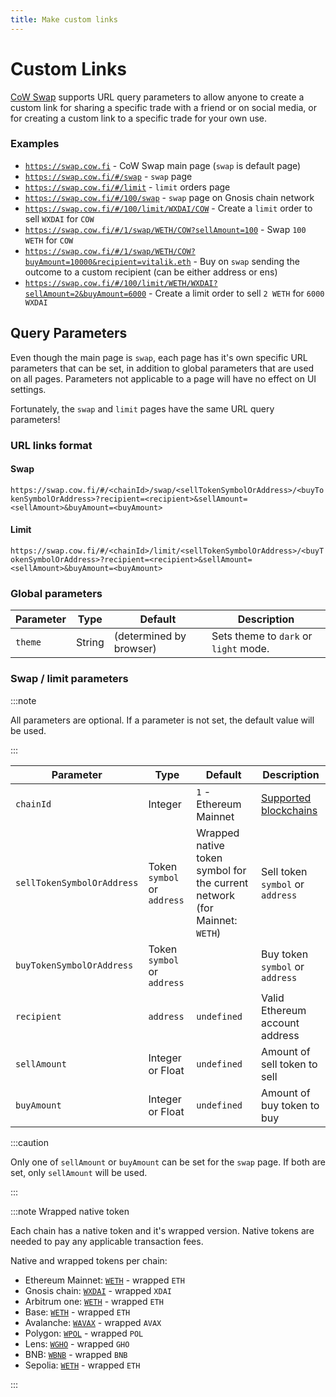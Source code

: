 ```yaml
---
title: Make custom links
---
```


# Custom Links

[CoW Swap](https://swap.cow.fi) supports URL query parameters to allow anyone to create a custom link for sharing a specific trade with a friend or on social media, or for creating a custom link to a specific trade for your own use.

### Examples

- [`https://swap.cow.fi`](https://swap.cow.fi) - CoW Swap main page (`swap` is default page)
- [`https://swap.cow.fi/#/swap`](https://swap.cow.fi/#/swap) - `swap` page
- [`https://swap.cow.fi/#/limit`](https://swap.cow.fi/#/limit) - `limit` orders page
- [`https://swap.cow.fi/#/100/swap`](https://swap.cow.fi/#/100/swap) - `swap` page on Gnosis chain network
- [`https://swap.cow.fi/#/100/limit/WXDAI/COW`](https://swap.cow.fi/#/100/limit/WXDAI/COW) - Create a `limit` order to sell `WXDAI` for `COW`
- [`https://swap.cow.fi/#/1/swap/WETH/COW?sellAmount=100`](https://swap.cow.fi/#/1/swap/WETH/COW?sellAmount=100) - Swap `100 WETH` for `COW`
- [`https://swap.cow.fi/#/1/swap/WETH/COW?buyAmount=10000&recipient=vitalik.eth`](https://swap.cow.fi/#/1/swap/WETH/COW?buyAmount=10000&recipient=vitalik.eth) - Buy on `swap` sending the outcome to a custom recipient (can be either address or ens)
- [`https://swap.cow.fi/#/100/limit/WETH/WXDAI?sellAmount=2&buyAmount=6000`](https://swap.cow.fi/#/100/limit/WETH/WXDAI?sellAmount=2&buyAmount=6000) - Create a limit order to sell `2 WETH` for `6000 WXDAI`

## Query Parameters

Even though the main page is `swap`, each page has it's own specific URL parameters that can be set, in addition to global parameters that are used on all pages. Parameters not applicable to a page will have no effect on UI settings.

Fortunately, the `swap` and `limit` pages have the same URL query parameters!

### URL links format

#### Swap

`https://swap.cow.fi/#/<chainId>/swap/<sellTokenSymbolOrAddress>/<buyTokenSymbolOrAddress>?recipient=<recipient>&sellAmount=<sellAmount>&buyAmount=<buyAmount>`

#### Limit

`https://swap.cow.fi/#/<chainId>/limit/<sellTokenSymbolOrAddress>/<buyTokenSymbolOrAddress>?recipient=<recipient>&sellAmount=<sellAmount>&buyAmount=<buyAmount>`

### Global parameters

| **Parameter** | **Type** | **Default**             | **Description**                       |
| ------------- | -------- | ----------------------- | ------------------------------------- |
| `theme`       | String   | (determined by browser) | Sets theme to `dark` or `light` mode. |

### Swap / limit parameters

:::note

All parameters are optional. If a parameter is not set, the default value will be used.

:::

| **Parameter**              | **Type**                    | **Default**                                                               | **Description**                                                             |
| -------------------------- | --------------------------- | ------------------------------------------------------------------------- | --------------------------------------------------------------------------- |
| `chainId`                  | Integer                     | `1` - Ethereum Mainnet                                                    | [Supported blockchains](/cow-protocol/contracts/core#deployments) |
| `sellTokenSymbolOrAddress` | Token `symbol` or `address` | Wrapped native token symbol for the current network (for Mainnet: `WETH`) | Sell token `symbol` or `address`                                            |
| `buyTokenSymbolOrAddress`  | Token `symbol` or `address` |                                                                           | Buy token `symbol` or `address`                                             |
| `recipient`                | `address`                   | `undefined`                                                               | Valid Ethereum account address                                              |
| `sellAmount`               | Integer or Float            | `undefined`                                                               | Amount of sell token to sell                                                |
| `buyAmount`                | Integer or Float            | `undefined`                                                               | Amount of buy token to buy                                                  |

:::caution

Only one of `sellAmount` or `buyAmount` can be set for the `swap` page. If both are set, only `sellAmount` will be used.

:::

:::note Wrapped native token

Each chain has a native token and it's wrapped version. Native tokens are needed to pay any applicable transaction fees.

Native and wrapped tokens per chain:

- Ethereum Mainnet: [`WETH`](https://etherscan.io/address/0xc02aaa39b223fe8d0a0e5c4f27ead9083c756cc2) - wrapped `ETH`
- Gnosis chain: [`WXDAI`](https://gnosisscan.io/address/0xe91D153E0b41518A2Ce8Dd3D7944Fa863463a97d) - wrapped `XDAI`
- Arbitrum one: [`WETH`](https://arbiscan.io/address/0x82af49447d8a07e3bd95bd0d56f35241523fbab1) - wrapped `ETH`
- Base: [`WETH`](https://basescan.org/address/0x4200000000000000000000000000000000000006) - wrapped `ETH`
- Avalanche: [`WAVAX`](https://snowscan.xyz/address/0xb31f66aa3c1e785363f0875a1b74e27b85fd66c7) - wrapped `AVAX`
- Polygon: [`WPOL`](https://polygonscan.com/address/0x0d500b1d8e8ef31e21c99d1db9a6444d3adf1270) - wrapped `POL`
- Lens: [`WGHO`](https://explorer.lens.xyz/address/0x6bdc36e20d267ff0dd6097799f82e78907105e2f) - wrapped `GHO`
- BNB: [`WBNB`](https://bscscan.com/address/0xbb4CdB9CBd36B01bD1cBaEBF2De08d9173bc095c) - wrapped `BNB`
- Sepolia: [`WETH`](https://sepolia.etherscan.io/address/0xfFf9976782d46CC05630D1f6eBAb18b2324d6B14) - wrapped `ETH`

:::
